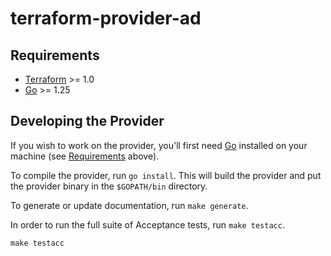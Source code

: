 # terraform-provider-ad

## Requirements

- [Terraform](https://developer.hashicorp.com/terraform/downloads) >= 1.0
- [Go](https://golang.org/doc/install) >= 1.25

## Developing the Provider

If you wish to work on the provider, you'll first need [Go](http://www.golang.org) installed on your machine (see [Requirements](#requirements) above).

To compile the provider, run `go install`. This will build the provider and put the provider binary in the `$GOPATH/bin` directory.

To generate or update documentation, run `make generate`.

In order to run the full suite of Acceptance tests, run `make testacc`.

```shell
make testacc
```
